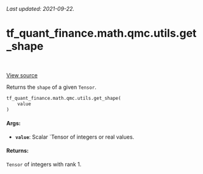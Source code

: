 <!--
This file is generated by a tool. Do not edit directly.
For open-source contributions the docs will be updated automatically.
-->

*Last updated: 2021-09-22.*

<div itemscope itemtype="http://developers.google.com/ReferenceObject">
<meta itemprop="name" content="tf_quant_finance.math.qmc.utils.get_shape" />
<meta itemprop="path" content="Stable" />
</div>

# tf_quant_finance.math.qmc.utils.get_shape

<!-- Insert buttons and diff -->

<table class="tfo-notebook-buttons tfo-api" align="left">
</table>

<a target="_blank" href="https://github.com/google/tf-quant-finance/blob/master/tf_quant_finance/math/qmc/utils.py">View source</a>



Returns the `shape` of a given `Tensor`.

```python
tf_quant_finance.math.qmc.utils.get_shape(
    value
)
```



<!-- Placeholder for "Used in" -->


#### Args:


* <b>`value`</b>: Scalar `Tensor of integers or real values.


#### Returns:

`Tensor` of integers with rank 1.
